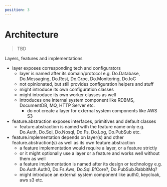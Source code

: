 ```yaml
---
position: 3
---
```


# Architecture

> TBD

Layers, features and implementations

- layer exposes corresponding tech and configurators
  - layer is named after its domain/protocol e.g. Do.Database, Do.Messaging,
    Do.Rest, Do.Grpc, Do.Monitoring, Do.IoC
  - not opinionated, but still provides configuration helpers and stuff
  - might introduce its own configuration classes
  - might introduce its own worker classes as well
  - introduces one internal system component like RDBMS, DocumentDB, MQ, HTTP
    Server etc.
    - do not create a layer for external system components like AWS S3
- feature.abstraction exposes interfaces, primitives and default classes
  - feature.abstraction is named with the feature name only e.g. Do.Auth,
    Do.Sql, Do.Nosql, Do.Fs, Do.Log, Do.PubSub etc.
- feature.implementation depends on layer(s) and other feature.abstraction(s)
  as well as its own feature.abstraction
  - a feature implementation would require a layer, or a feature strictly
  - or it might optionally use a layer or a feature and works well without them
    as well
  - a feature implementation is named after its design or technology e.g.
    Do.Auth.Auth0, Do.Fs.Aws, Do.Sql.EfCore?, Do.PubSub.RabbitMq?
  - might introduce an external system component like auth0, keycloak, aws s3
    etc.
